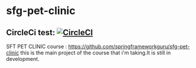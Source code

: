 # sfg-pet-clinic

## CircleCi test:  [![CircleCI](https://circleci.com/gh/hardy6413/sfg-pet-clinic/tree/main.svg?style=svg)](https://circleci.com/gh/hardy6413/sfg-pet-clinic/tree/main)

SFT PET CLINIC course : https://github.com/springframeworkguru/sfg-pet-clinic
this is the main project of the course that i'm taking.It is still in development.
